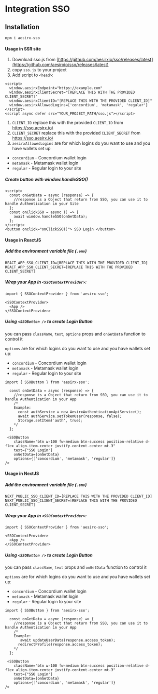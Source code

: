 # Integration SSO

## Installation

`npm i aesirx-sso`

#### Usage in SSR site

1. Download sso.js from [https://github.com/aesirxio/sso/releases/latest](https://github.com/aesirxio/sso/releases/latest)
1. copy `sso.js` to your project
1. Add script to `<head>`:

```
<script>
  window.aesirxEndpoint="https://example.com"
  window.aesirxClientSecret="[REPLACE THIS WITH THE PROVIDED CLIENT_SECRET]"
  window.aesirxClientID="[REPLACE THIS WITH THE PROVIDED CLIENT_ID]"
  window.aesirxAllowedLogins=['concordium', 'metamask', 'regular']
</script>
<script async defer src="YOUR_PROJECT_PATH/sso.js"></script>
```

1. `CLIENT_ID` replace this with the provided `CLIENT_ID` from https://sso.aesirx.io/
2. `CLIENT_SECRET` replace this with the provided `CLIENT_SECRET` from https://sso.aesirx.io/
3. `aesirxAllowedLogins` are for which logins do you want to use and you have wallets set up

- `concordium` - Concordium wallet login
- `metamask` - Metamask wallet login
- `regular` - Regular login to your site

##### Create button with window.handleSSO()

```
<script>
  const onGetData = async (response) => {
    //response is a Object that return from SSO, you can use it to handle Authentication in your Site
  };
  const onClickSSO = async () => {
    await window.handleSSO(onGetData);
  };
</script>
<button onclick="onClickSSO()"> SSO Login </button>

```

#### Usage in ReactJS

##### Add the environment variable file (`.env`)

```
REACT_APP_SSO_CLIENT_ID=[REPLACE THIS WITH THE PROVIDED CLIENT_ID]
REACT_APP_SSO_CLIENT_SECRET=[REPLACE THIS WITH THE PROVIDED CLIENT_SECRET]
```

##### Wrap your App in `<SSOContextProvider>`:

```
import { SSOContextProvider } from 'aesirx-sso';

<SSOContextProvider>
  <App />
</SSOContextProvider>
```

##### Using `<SSOButton />` to create Login Button

you can pass `className`, `text`, `options` props and `onGetData` function to control it

`options` are for which logins do you want to use and you have wallets set up:

- `concordium` - Concordium wallet login
- `metamask` - Metamask wallet login
- `regular` - Regular login to your site

```
import { SSOButton } from 'aesirx-sso';

  const onGetData = async (response) => {
    //response is a Object that return from SSO, you can use it to handle Authentication in your App
    /*
    Example:
      const authService = new AesirxAuthenticationApiService();
      await authService.setTokenUser(response, false);
      Storage.setItem('auth', true);
    */
  };

 <SSOButton
    className="btn w-100 fw-medium btn-success position-relative d-flex align-item-center justify-content-center mt-3"
    text={"SSO Login"}
    onGetData={onGetData}
    options={['concordium', 'metamask', 'regular']}
/>
```

#### Usage in NextJS

##### Add the environment variable file (`.env`)

```
NEXT_PUBLIC_SSO_CLIENT_ID=[REPLACE THIS WITH THE PROVIDED CLIENT_ID]
NEXT_PUBLIC_SSO_CLIENT_SECRET=[REPLACE THIS WITH THE PROVIDED CLIENT_SECRET]
```

##### Wrap your App in `<SSOContextProvider>`:

```
import { SSOContextProvider } from 'aesirx-sso';

<SSOContextProvider>
  <App />
</SSOContextProvider>
```

##### Using `<SSOButton />` to create Login Button

you can pass `className`, `text` props and `onGetData` function to control it

`options` are for which logins do you want to use and you have wallets set up:

- `concordium` - Concordium wallet login
- `metamask` - Metamask wallet login
- `regular` - Regular login to your site

```
import { SSOButton } from 'aesirx-sso';

  const onGetData = async (response) => {
    //response is a Object that return from SSO, you can use it to handle Authentication in your App
    /*
    Example:
       await updateUserData(response.access_token);
      redirectProfile(response.access_token);
    */
  };

 <SSOButton
    className="btn w-100 fw-medium btn-success position-relative d-flex align-item-center justify-content-center mt-3"
    text={"SSO Login"}
    onGetData={onGetData}
    options={['concordium', 'metamask', 'regular']}
/>
```
